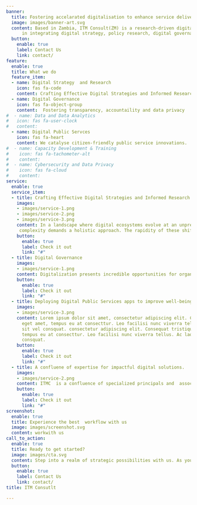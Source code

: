 ```yaml
---
banner:
  title: Fostering accelarated digitalisation to enhance service delivery and elevate citizens' quality of life.  
  image: images/banner-art.svg
  content: Based in Zambia, ITM Consult(ZM) is a research-driven digital advisory boutique that specializes 
      in integrating digital strategy, policy research, digital governance and provision of digital public services. We operate at the intersection of digital transformation and sustainable and socio-economic development, delivering comprehensive solutions that propel your success. Our mission is to  foster acceraleated digitalisation to enhance service delivery and elevate citizens' quality of life.   We serve as navigators through the intricacies of governance and technology, offering insights that ground you in the present while guiding you into the future
  button:
    enable: true
    label: Contact Us
    link: contact/
feature:
  enable: true
  title: What we do
  feature_item:
  - name: Digital Strategy  and Research
    icon: fas fa-code
    content: Crafting Effective Digital Strategies and Informed Research
  - name: Digital Governance
    icon: fas fa-object-group
    content:  Fostering transparency, accountaility and data privacy
#  - name: Data and Data Analytics
#   icon: fas fa-user-clock
#   content:  
  - name: Digital Public Servces
    icon: fas fa-heart
    content: We catalyse citizen-friendly public service innovations.
#  - name: Capacity Development & Training
#    icon: fas fa-tachometer-alt
#    content:  
#  - name: Cybersecurity and Data Privacy
#    icon: fas fa-cloud
#    content:  
service:
  enable: true
  service_item:
  - title: Crafting Effective Digital Strategies and Informed Research.
    images:
    - images/service-1.png
    - images/service-2.png
    - images/service-3.png
    content: In a landscape where digital ecosystems evolve at an unprecedented pace, navigating change and 
     complexity demands a holistic approach. The rapidity of these shifts often surpasses our capacity to establish protective measures and enact policies that foster inclusive innovation while guarding against misuse. For example, the recent global pandemic highlighted disparities in digital infrastructure,but also  exacerbated  the digital divide and accentuating gaps between nations and their digital capacities. Our strategic research initiatives endeavor to proactively unearth impactful solutions, providing leaders in the public, private, and non-profit sectors with actionable insights, decision-making support, and avenues to seamlessly integrate novel technologies into their organizational fabric.
    button:
      enable: true
      label: Check it out
      link: "#"
  - title: Digital Governance
    images:
    - images/service-1.png
    content: Digitalization presents incredible opportunities for organizations to innovate, strengthen,       and improve their business process, creating competitive advantages. Implementing digital governance is crucial in achieving digitalization goals and strategies. It ensures data consistency, trustworthiness, and prevents misuse. As organizations face new data privacy regulations and rely more on data analytics for decision-making, digital governance becomes increasingly important. <br> Implementing a well-designed digital governance framework minimizes effort and cost and enables organizations to navigate the digital landscape effectively, adhere to regulatory requirements, and achieve their strategic objectives. <br> At ITM Consult, our experienced consultants help organizations maximize benefit realization and value creation in line with their risk appetite. 
    button:
      enable: true
      label: Check it out
      link: "#"    
  - title: Deploying Digital Public Services apps to improve well-being of citizen.
    images:
    - images/service-3.png
    content: Lorem ipsum dolor sit amet, consectetur adipiscing elit. Consequat tristique
      eget amet, tempus eu at consecttur. Leo facilisi nunc viverra tellus. Ac laoreet
      sit vel consquat. consectetur adipiscing elit. Consequat tristique eget amet,
      tempus eu at consecttur. Leo facilisi nunc viverra tellus. Ac laoreet sit vel
      consquat.
    button:
      enable: true
      label: Check it out
      link: "#"
  - title: A confluene of expertise for impactful digital solutions.
    images:
    - images/service-2.png
    content: ITMC  is a confluence of specialized principals and  associates, each contributing to a multidisciplinary approach to consultation, capacity building, and problem resolution. Woven within this fabric is a  team that combines extensive experience working in  the public , private and NGO sectors with a broad understanding of modern technology trends and practices.  We are architects of sustainable and impactful digital solutions, advocates for agile, human-centric problem-solving that seamlessly integrates innovative digital technologies and data to drive evidence-based decision making and societal progress. 
    button:
      enable: true
      label: Check it out
      link: "#"
screenshot:
  enable: true
  title: Experience the best  workflow with us
  image: images/screenshot.svg
  content: workwith us
call_to_action:
  enable: true
  title: Ready to get started?
  image: images/cta.svg
  content: Step into a realm of strategic possibilities with us. As your partners, we're committed to delivering strategies that drive your success story in the transformative Digital Era
  button:
    enable: true
    label: Contact Us
    link: contact/
title: ITM Consutlt

---
```

